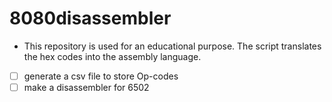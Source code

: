 # 8080disassembler

- This repository is used for an educational purpose.
The script translates the hex codes into the assembly language.
- [ ] generate a csv file to store Op-codes
- [ ] make a disassembler for 6502
